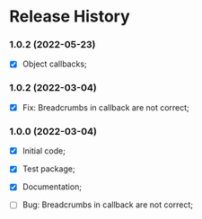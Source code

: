# Release History

### 1.0.2 (2022-05-23)
- [x] Object callbacks;



### 1.0.2 (2022-03-04)
- [x] Fix: Breadcrumbs in callback are not correct;

### 1.0.0 (2022-03-04)
 - [x] Initial code;
 - [x] Test package;
 - [x] Documentation;
 - [ ] Bug: Breadcrumbs in callback are not correct;


